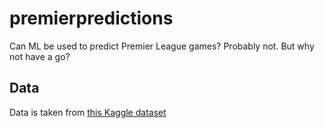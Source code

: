 # premierpredictions

Can ML be used to predict Premier League games? Probably not. But why not have a go?

## Data

Data is taken from [this Kaggle dataset](https://www.kaggle.com/thefc17/epl-results-19932018)
